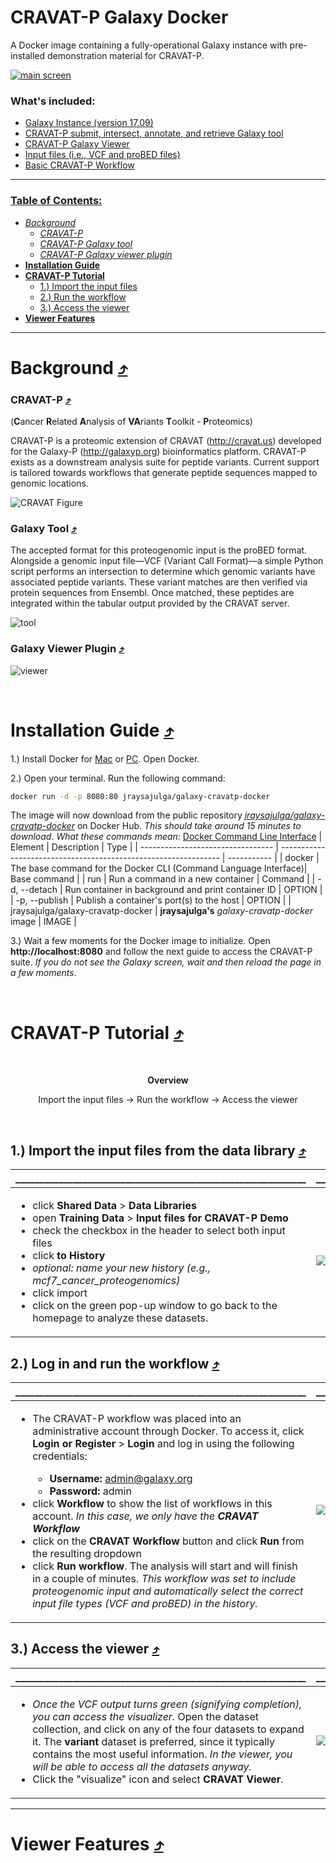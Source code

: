 # CRAVAT-P Galaxy Docker

A Docker image containing a fully-operational Galaxy instance with pre-installed demonstration material for CRAVAT-P.

<a href="#cravat-p-tutorial">![main screen](https://github.com/jraysajulga/cravatp-galaxy-docker/blob/master/graphics/main-screen.png?raw=true)</a>

### What's included:
- <a target="_blank" href="https://github.com/galaxyproject/galaxy/tree/release_17.09">Galaxy Instance (version 17.09)</a>
- <a target="_blank" href="https://github.com/jraysajulga/cravatp_score_and_annotate">CRAVAT-P submit, intersect, annotate, and retrieve Galaxy tool</a>
- <a target="_blank" href="https://github.com/jraysajulga/CRAVAT-Galaxy-Visualizer">CRAVAT-P Galaxy Viewer
- Input files (i.e., VCF and proBED files)
- Basic CRAVAT-P Workflow

---

### Table of Contents:
- [*Background*](#background-)
  * [*CRAVAT-P*](#cravat-p-)
  * [*CRAVAT-P Galaxy tool*](#galaxy-tool-)
  * [*CRAVAT-P Galaxy viewer plugin*](#installation-guide-)
- [**Installation Guide**](#installation-guide-)
- [**CRAVAT-P Tutorial**](#cravat-p-tutorial-)
  * [1.) Import the input files](#1-import-the-input-files-from-the-data-library-)
  * [2.) Run the workflow](#2-log-in-and-run-the-workflow-)
  * [3.) Access the viewer](#3-access-the-viewer-)
- [**Viewer Features**](#viewer-features-)

---

# Background [⤴](#table-of-contents)
### CRAVAT-P [⤴](#table-of-contents)
(<b>C</b>ancer <b>R</b>elated <b>A</b>nalysis of <b>VA</b>riants <b>T</b>oolkit - <b>P</b>roteomics)

CRAVAT-P is a proteomic extension of CRAVAT (http://cravat.us) developed for the Galaxy-P (http://galaxyp.org) bioinformatics platform. CRAVAT-P exists as a downstream analysis suite for peptide variants. Current support is tailored towards workflows that generate peptide sequences mapped to genomic locations. 

![CRAVAT Figure](./graphics/cravat-p.png)


### Galaxy Tool [⤴](#table-of-contents)
The accepted format for this proteogenomic input is the proBED format. Alongside a genomic input file—VCF (Variant Call Format)—a simple Python script performs an intersection to determine which genomic variants have associated peptide variants. These variant matches are then verified via protein sequences from Ensembl. Once matched, these peptides are integrated within the tabular output provided by the CRAVAT server.

![tool](./graphics/tool.png)


### Galaxy Viewer Plugin [⤴](#table-of-contents)
![viewer](./graphics/viewer.png)

</br>

# Installation Guide [⤴](#table-of-contents)
1.) Install Docker for  [Mac](https://docs.docker.com/docker-for-mac/install/) or [PC](https://docs.docker.com/docker-for-windows/install/). Open Docker.

2.) Open your terminal. Run the following command:
```sh
docker run -d -p 8080:80 jraysajulga/galaxy-cravatp-docker
```
The image will now download from the public repository [*jraysajulga/galaxy-cravatp-docker*](https://hub.docker.com/r/jraysajulga/galaxy-cravatp-docker/) on Docker Hub. *This should take around 15 minutes to download*.
*What these commands mean:* [Docker Command Line Interface](https://docs.docker.com/engine/reference/commandline/docker/)
| Element                           | Description                                                     | Type         |
| --------------------------------- | --------------------------------------------------------------- | -----------  |
| docker                            | The base command for the Docker CLI (Command Language Interface)| Base command |
| run                               | Run a command in a new container                                | Command      |
| -d, --detach                      | Run container in background and print container ID              | OPTION       |
| -p, --publish                     | Publish a container's port(s) to the host                       | OPTION       |
| jraysajulga/galaxy-cravatp-docker | **jraysajulga's** *galaxy-cravatp-docker* image                 | IMAGE        |


3.) Wait a few moments for the Docker image to initialize. 
Open **http://localhost:8080** and follow the next guide to access the CRAVAT-P suite. *If you do not see the Galaxy screen, wait and then reload the page in a few moments*.

</br>


# CRAVAT-P Tutorial [⤴](#table-of-contents)

</br>
<p align="center"> <b>Overview</b> </p>
<p align="center"> Import the input files → Run the workflow →  Access the viewer</p>
</br>

## 1.) **Import the input files** from the data library [⤴](#table-of-contents)

|_____________________________________________________________|_____________________________________________________________|
| ----------------------------------------------------------- | ----------------------------------------------------------- |
| <ul><li>click **Shared Data** > **Data Libraries**</li><li>open **Training Data** > **Input files for CRAVAT-P Demo**</li><li>check the checkbox in the header to select both input files</li><li>click **to History**</li><li>*optional: name your new history (e.g., mcf7_cancer_proteogenomics)*</li><li>click import</li><li>click on the green pop-up window to go back to the homepage to analyze these datasets.</li></ul>| <a target="_blank" href="http://localhost:8080"><img src="./graphics/input-files.gif" alt="step-1"/></a> |


## 2.) Log in and **run the workflow** [⤴](#table-of-contents)

|_____________________________________________________________|_____________________________________________________________|
| ----------------------------------------------------------- | ----------------------------------------------------------- |
| <ul><li>The CRAVAT-P workflow was placed into an administrative account through Docker. To access it, click **Login or Register** > **Login** and log in using the following credentials:</li><ul><li>**Username:** admin@galaxy.org</li><li>**Password:** admin</li></ul><li>click **Workflow** to show the list of workflows in this account. *In this case, we only have the **CRAVAT Workflow***</li><li>click on the **CRAVAT Workflow** button and click **Run** from the resulting dropdown</li><li>click **Run workflow**. The  analysis will start and will finish in a couple of minutes. *This workflow was set to include proteogenomic input and automatically select the correct input file types (VCF and proBED) in the history.*</li></ul>| <a href="http://localhost:8080"><img src="./graphics/workflow.gif" alt="step-2"/></a> |

## 3.) **Access the viewer** [⤴](#table-of-contents)

|_____________________________________________________________|_____________________________________________________________|
| ----------------------------------------------------------- | ----------------------------------------------------------- |
| <ul><li>*Once the VCF output turns green (signifying completion), you can access the visualizer.* Open the dataset collection, and click on any of the four datasets to expand it. The **variant** dataset is preferred, since it typically contains the most useful information. *In the viewer, you will be able to access all the datasets anyway.*</li><li>Click the "visualize" icon and select **CRAVAT Viewer**.</li></ul>| <a href="http://localhost:8080"><img src="./graphics/viewer.gif" alt="step-3"/></a> |

---

# Viewer Features [⤴](#table-of-contents)

